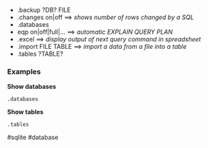 - .backup ?DB? FILE
- .changes on|off ==> *shows number of rows changed by a SQL*
- .databases
- eqp on|off|full|... ==> *automatic EXPLAIN QUERY PLAN*
- .excel ==> *display output of next query command in spreadsheet*
- .import FILE TABLE ==> *import a data from a file into a table*
- .tables ?TABLE?

### Examples

**Show databases**

```sqlite3
.databases
```

**Show tables**

```sqlite3
.tables
```

#sqlite #database 
